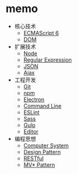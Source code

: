 # memo

- 核心技术
  - [ECMAScript 6](article/ECMAScript6.md)
  - [DOM](article/DOM.md)
- 扩展技术
	- [Node](article/Node.md)
	- [Regular Expression](article/RegularExpression.md)
	- [JSON](article/JSON.md)
	- [Ajax](article/Ajax.md)
- 工程开发
	- [Git](article/Git.md)
	- [npm](article/npm.md)
	- [Electron](article/Electron.md)
	- [Command Line](article/CommandLine.md)
	- [ESLint](article/ESLint.md)
	- [Sass](article/Sass.md)
	- [Gulp](article/Gulp.md)
	- [Editor](article/Editor.md)
- 编程思想
	- [Computer System](article/ComputerSystem.md)
	- [Design Pattern](article/DesignPattern.md)
	- [RESTful](article/RESTful.md)
	- [MV* Pattern](article/MV*Pattern.md)
